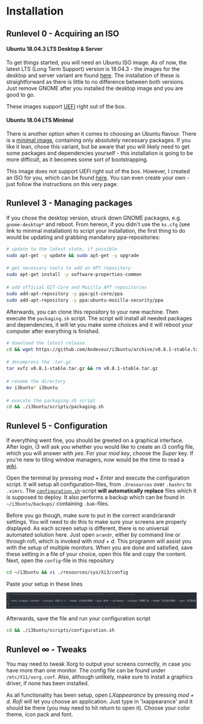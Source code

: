 # Installation

## Runlevel 0 - Acquiring an ISO

#### Ubuntu 18.04.3 LTS Desktop & Server

To get things started, you will need an Ubuntu ISO image. As of now, the latest LTS (Long Term Support) version is 18.04.3 - the images for the desktop and server variant are found [here](http://releases.ubuntu.com/18.04/). The installation of these is straightforward as there is little to no difference between both versions. Just remove GNOME after you installed the desktop image and you are good to go. 

These images support [UEFI](https://wiki.archlinux.org/index.php/Unified_Extensible_Firmware_Interface) right out of the box.

#### Ubuntu 18.04 LTS Minimal

There is another option when it comes to choosing an Ubuntu flavour. There is a [minimal image](https://help.ubuntu.com/community/Installation/MinimalCD), containing only absolutely necessary packages. If you like it lean, chose this variant, but be aware that you will likely need to get some packages and dependencies yourself - this installation is going to be more difficult, as it becomes some sort of bootstrapping.

This image does not support UEFI right out of the box. However, I created an ISO for you, which can be found [here](https://github.com/Andevour/Ubuntu-18.04-LTS-Minimal-UEFI-NetInstaller). You can even create your own - just follow the instructions on this very page.

## Runlevel 3 - Managing packages

If you chose the desktop version, struck down GNOME packages, e.g. `gnome-desktop*` and reboot. From hereon, if you didn't use the `ks.cfg` (see link to minimal installation) to script your installation, the first thing to do would be updating and grabbing mandatory ppa-repositories:

``` BASH
# update to the latest state, if possible
sudo apt-get -y update && sudo apt-get -y upgrade

# get necessary tools to add an APT repository
sudo apt-get install -y software-properties-common

# add official GIT-Core and Mozilla APT repositories
sudo add-apt-repository -y ppa:git-core/ppa
sudo add-apt-repository -y ppa:ubuntu-mozilla-security/ppa
```

Afterwards, you can clone this repository to your new machine. Then execute the `packaging.sh` script. The script will install all needed packages and dependencies, it will let you make some choices and it will reboot your computer after everything is finished.

``` BASH
# download the latest release
cd && wget https://github.com/Andevour/i3buntu/archive/v0.8.1-stable.tar.gz

# decompress the .tar.gz
tar xvfz v0.8.1-stable.tar.gz && rm v0.8.1-stable.tar.gz

# rename the directory
mv i3buntu* i3buntu

# execute the packaging.sh script
cd && ./i3buntu/scripts/packaging.sh
```

## Runlevel 5 - Configuration

If everything went fine, you should be greeted on a graphical interface. After login, i3 will ask you whether you would like to create an i3 config file, which you will answer with *yes*. For your *mod key*, choose the *Super* key. If you're new to tiling window managers, now would be the time to read a [wiki](https://wiki.archlinux.org/index.php/I3).

Open the terminal by pressing *mod + Enter* and execute the configuration script. It will setup all configuration-files, from `.Xresources` over `.bashrc` to `.vimrc`. The [`configuration.sh`](./scripts/configuration.sh)-script **will automatically replace** files which it is supposed to deploy. It also performs a backup which can be found in `~/i3buntu/backups/` containing `.bak`-files.

Before you go though, make sure to put in the correct xrandr/arandr settings. You will need to do this to make sure your screens are properly displayed. As each screen setup is different, there is no universal automated solution here. Just open `arandr`, either by command line or through rofi, which is invoked with _mod + d_. This programm will assist you with the setup of multiple monitors. When you are done and satisfied, save these setting in a file of your choice, open this file and copy the content. Next, open the `config`-file in this repository

``` BASH
cd ~/i3buntu && vi ./resources/sys/Xi3/config
```

Paste your setup in these lines

![xrandr settings](resources/doc/xrandr_settings.png)

Afterwards, save the file and run your configuration script

``` BASH
cd && ./i3buntu/scripts/configuration.sh
```

## Runlevel ∞ - Tweaks

You may need to tweak Xorg to output your screens correctly, in case you have more than one monitor. The config file can be found under `/etc/X11/xorg.conf`. Also, although unlikely, make sure to install a graphics driver, if none has been installed.

As all functionality has been setup, open *LXappearance* by pressing _mod + d_. _Rofi_ will let you choose an application. Just type in 'lxappearance' and it should be there (you may need to hit return to open it). Choose your color theme, icon pack and font.
